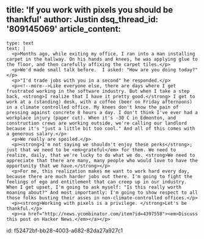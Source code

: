 title: 'If you work with pixels you should be thankful'
author: Justin
dsq_thread_id: '809145069'
article_content:
  -
    type: text
    text: |
      <p>Months ago, while exiting my office, I ran into a man installing carpet in the hallway. On his hands and knees, he was applying glue to the floor, and then carefully affixing the carpet tiles.</p>
      <p>We'd made small talk before.  I asked: "How are you doing today?"</p>
      <p>"I'd trade jobs with you in a second" he responded.</p>
      <p><!--more-->Like everyone else, there are days where I get frustrated working in the software industry. But when I take a step back, <strong>I realize that I have it pretty good.</strong> I get to work at a (standing) desk, with a coffee (beer on Friday afternoons) in a climate controlled office. My knees don't know the pain of pressing against concrete 8 hours a day. I don't think I've ever had a workplace injury (paper cut). When it's -30 C in Edmonton, and construction crews are working outside, we're calling our landlord because it's "just a little bit too cool." And all of this comes with a generous salary.</p>
      <p>We really are spoiled.</p>
      <p><strong>I'm not saying we shouldn't enjoy these perks</strong>; just that we need to be <em>grateful</em> for them. We need to realize, daily, that we're lucky to do what we do. <strong>We need to appreciate that there are many, many people who would love to have the opportunity that we have.</strong></p>
      <p>For me, this realization makes me want to work hard every day, because there are much harder jobs out there. I'm going to fight the feelings of ego and entitlement that can creep up in our industry. When I get upset, I'm going to ask myself: "Is this really worth moaning about?" And most importantly: I'm going to show respect to all those folks busting their asses in non-climate-controlled offices.</p>
      <p><strong>Working with pixels is a privilege. </strong>Let's be thankful.</p>
      <p><a href="http://news.ycombinator.com/item?id=4397558"><em>Discuss this post on Hacker News.</em></a></p>
      
id: f52472bf-bb28-4003-a682-82da27a927c1
